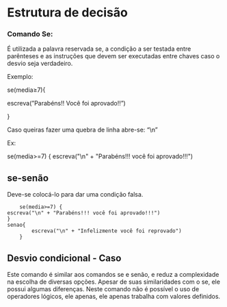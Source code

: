 # Estrutura de decisão

### Comando Se:

É utilizada a palavra reservada se, a condição a ser testada entre parênteses e as instruções que devem ser executadas entre chaves caso o desvio seja verdadeiro.

Exemplo:

se(media≥7){

escreva(”Parabéns!! Você foi aprovado!!”)

}

Caso queiras fazer uma quebra de linha abre-se: “\n”

Ex:

se(media>=7) {
escreva("\n" + "Parabéns!!! você foi aprovado!!!")

## se-senão

Deve-se colocá-lo para dar uma condição falsa.

```
	se(media>=7) {
escreva("\n" + "Parabéns!!! você foi aprovado!!!")
}
senao{
		escreva("\n" + "Infelizmente você foi reprovado")
	}
```

## Desvio condicional - Caso

Este comando é similar aos comandos se e senão, e reduz a complexidade na escolha de diversas opções. Apesar de suas similaridades com o se, ele possui algumas diferenças. Neste comando não é possível o uso de operadores lógicos, ele apenas, ele apenas trabalha com valores definidos.